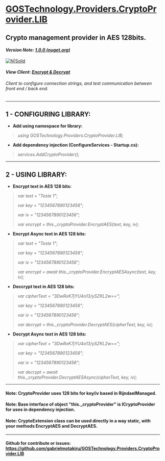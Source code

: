 # [GOSTechnology.Providers.CryptoProvider.LIB](https://www.nuget.org/packages/GOSTechnology.Providers.CryptoProvider.LIB/)
## Crypto management provider in AES 128bits.
#### *Version Note: [1.0.0 (nuget.org)](https://www.nuget.org/packages/GOSTechnology.Providers.CryptoProvider.LIB/)*

[![N|Solid](https://img.icons8.com/dusk/2x/security-aes.png)](https://github.com/gabrielmotakiru/GOSTechnology.Providers.CryptoProvider.LIB)

#### *View Client: [Encrypt & Decrypt](https://gabrielmotakiru.github.io/GOSTechnology.Providers.CryptoProvider.LIB/index.html)*
###### Client to configure connection strings, and test communication between front end / back end.

---

## 1 - CONFIGURING LIBRARY:
- **Add using namespace for library:**
> *using GOSTechnology.Providers.CryptoProvider.LIB;*

- **Add dependency injection (ConfigureServices - Startup.cs):**
> *services.AddCryptoProvider();*

---

## 2 - USING LIBRARY:
- **Encrypt text in AES 128 bits:**
> *var text = "Teste 1";*
>
> *var key = "1234567890123456";*
>
> *var iv = "1234567890123456";*
>
> *var encrypt = this._cryptoProvider.EncryptAES(text, key, iv);*

- **Encrypt Async text in AES 128 bits:**
> *var text = "Teste 1";*
>
> *var key = "1234567890123456";*
>
> *var iv = "1234567890123456";*
>
> *var encrypt = await this._cryptoProvider.EncryptAESAsync(text, key, iv);*

- **Deccrypt text in AES 128 bits:**
> *var cipherText = "3DwRxK7jYU4o13/ySZKL2w==";*
>
> *var key = "1234567890123456";*
>
> *var iv = "1234567890123456";*
>
> *var decrypt = this._cryptoProvider.DecryptAES(cipherText, key, iv);*

- **Decrypt Async text in AES 128 bits:**
> *var cipherText = "3DwRxK7jYU4o13/ySZKL2w==";*
>
> *var key = "1234567890123456";*
>
> *var iv = "1234567890123456";*
>
> *var decrypt = await this._cryptoProvider.DecryptAESAsync(cipherText, key, iv);*

---

#### **Note**: CryptoProvider uses 128 bits for key/iv based in RijndaelManaged.
#### **Note**: Base interface of object "this._cryptoProvider" is ICryptoProvider for uses in dependency injection.
#### **Note**: CryptoExtension class can be used directly in a way static, with your methods EncryptAES and DecryptAES.

---

#### Github for contribute or issues: https://github.com/gabrielmotakiru/GOSTechnology.Providers.CryptoProvider.LIB

